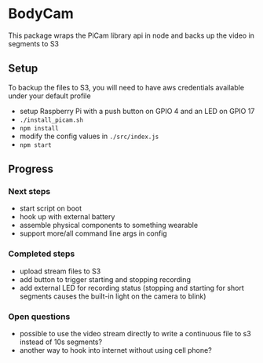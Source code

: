 # BodyCam
This package wraps the PiCam library api in node and backs up the video in segments to S3

## Setup
To backup the files to S3, you will need to have aws credentials available under your default profile
- setup Raspberry Pi with a push button on GPIO 4 and an LED on GPIO 17
- `./install_picam.sh`
- `npm install`
- modify the config values in `./src/index.js`
- `npm start`

## Progress

### Next steps
- start script on boot
- hook up with external battery
- assemble physical components to something wearable
- support more/all command line args in config

### Completed steps
- upload stream files to S3
- add button to trigger starting and stopping recording
- add external LED for recording status (stopping and starting for short segments causes the built-in light on the camera to blink)

### Open questions
- possible to use the video stream directly to write a continuous file to s3 instead of 10s segments?
- another way to hook into internet without using cell phone?
